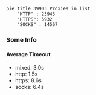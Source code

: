 
```mermaid
pie title 39903 Proxies in list
    "HTTP" : 23943
    "HTTPS": 5932
    "SOCKS" : 14567
```

### Some Info
#### Average Timeout

- mixed: 3.0s
- http: 1.5s
- https: 8.6s
- socks: 6.4s